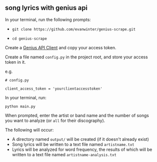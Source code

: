 ## song lyrics with genius api

In your terminal, run the following prompts:

* `git clone https://github.com/evanwinter/genius-scrape.git`

* `cd genius-scrape`


Create a [Genius API Client](https://genius.com/api-clients/new) and copy your access token.


Create a file named `config.py` in the project root, and store your access token in it.


e.g.
```
# config.py

client_access_token = 'yourclientaccesstoken'
```


In your terminal, run:


`python main.py`


When prompted, enter the artist or band name and the number of songs you want to analyze (or `all` for their discography).


The following will occur:

* A directory named `output/` will be created (if it doesn't already exist)
* Song lyrics will be written to a text file named `artistname.txt`
* Lyrics will be analyzed for word frequency, the results of which will be written to a text file named `artistname-analysis.txt`